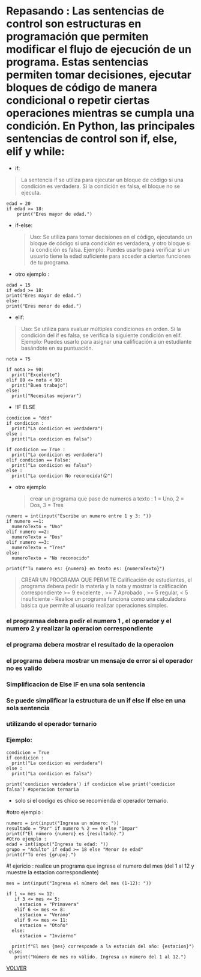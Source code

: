 # Repasando : Las sentencias de control son estructuras en programación que permiten modificar el flujo de ejecución de un programa. Estas sentencias permiten tomar decisiones, ejecutar bloques de código de manera condicional o repetir ciertas operaciones mientras se cumpla una condición. En Python, las principales sentencias de control son if, else, elif y while:

- if:

> La sentencia if se utiliza para ejecutar un bloque de código si una condición es verdadera. Si la condición es falsa, el bloque no se ejecuta.

```
edad = 20
if edad >= 18:
    print("Eres mayor de edad.")
```

- if-else:
  > Uso: Se utiliza para tomar decisiones en el código, ejecutando un bloque de código si una condición es verdadera, y otro bloque si la condición es falsa.
  > Ejemplo: Puedes usarlo para verificar si un usuario tiene la edad suficiente para acceder a ciertas funciones de tu programa.

* otro ejemplo :

```
edad = 15
if edad >= 18:
print("Eres mayor de edad.")
else:
print("Eres menor de edad.")
```

- elif:

> Uso: Se utiliza para evaluar múltiples condiciones en orden. Si la condición del if es falsa, se verifica la siguiente condición en elif.
> Ejemplo: Puedes usarlo para asignar una calificación a un estudiante basándote en su puntuación.

```
nota = 75

if nota >= 90:
  print("Excelente")
elif 80 <= nota < 90:
  print("Buen trabajo")
else:
  print("Necesitas mejorar")
```

- !IF ELSE

```
condicion = "ddd"
if condicion :
  print("La condicion es verdadera")
else :
  print("La condicion es falsa")

if condicion == True :
  print("La condicion es verdadera")
elif condicion == False:
  print("La condicion es falsa")
else :
  print("La condicion No reconocida!😮")
```

- otro ejemplo
  > crear un programa que pase de numeros a texto : 1 = Uno, 2 = Dos, 3 = Tres

```
numero = int(input("Escribe un numero entre 1 y 3: "))
if numero ==1:
  numeroTexto = "Uno"
elif numero ==2:
  numeroTexto = "Dos"
elif numero ==3:
  numeroTexto = "Tres"
else:
  numeroTexto = "No reconocido"

print(f"Tu numero es: {numero} en texto es: {numeroTexto}")
```

> CREAR UN PROGRAMA QUE PERMITE Calificación de estudiantes, el programa debera pedir la materia y la nota y mostrar la calificación correspondiente >= 9 excelente , >= 7 Aprobado , >= 5 regular, < 5 insuficiente -
> Realice un programa funciona como una calculadora básica que permite al usuario realizar operaciones simples.

### el programaa debera pedir el numero 1 , el operador y el numero 2 y realizar la operacion correspondiente

### el programa debera mostrar el resultado de la operacion

### el programa debera mostrar un mensaje de error si el operador no es valido

### Simplificacion de Else IF en una sola sentencia

### Se puede simplificar la estructura de un if else if else en una sola sentencia

### utilizando el operador ternario

### Ejemplo:

```
condicion = True
if condicion :
  print("La condicion es verdadera")
else :
  print("La condicion es falsa")

print('condicion verdadera') if condicion else print('condicion falsa') #operacion ternaria
```

- solo si el codigo es chico se recomienda el operador ternario.

#otro ejemplo :

```
numero = int(input("Ingresa un número: "))
resultado = "Par" if numero % 2 == 0 else "Impar"
print(f"El número {numero} es {resultado}.")
#Otro ejemplo :
edad = int(input("Ingresa tu edad: "))
grupo = "Adulto" if edad >= 18 else "Menor de edad"
print(f"Tú eres {grupo}.")
```

#! ejericio : realice un programa que ingrese el numero del mes (del 1 al 12 y muestre la estacion correspondiente)

```
mes = int(input("Ingresa el número del mes (1-12): "))

if 1 <= mes <= 12:
   if 3 <= mes <= 5:
     estacion = "Primavera"
   elif 6 <= mes <= 8:
     estacion = "Verano"
   elif 9 <= mes <= 11:
     estacion = "Otoño"
  else:
     estacion = "Invierno"

  print(f"El mes {mes} corresponde a la estación del año: {estacion}")
 else:
   print("Número de mes no válido. Ingresa un número del 1 al 12.")
```

[VOLVER](readme.md)
